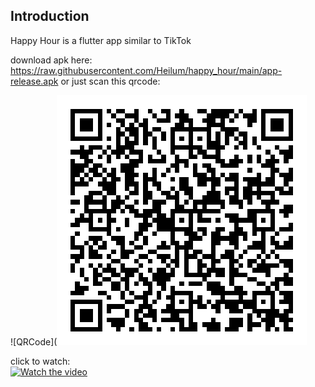 ## Introduction
Happy Hour is a flutter app similar to TikTok

download apk here: https://raw.githubusercontent.com/Heilum/happy_hour/main/app-release.apk or just scan this qrcode:

![QRCode](![ScreenShot](https://raw.githubusercontent.com/Heilum/happy_hour/main/qrcode2.png)

click to watch:<br/>
[![Watch the video](https://img.youtube.com/vi/lb78_Pi-IH0/hqdefault.jpg)](https://youtu.be/lb78_Pi-IH0)



